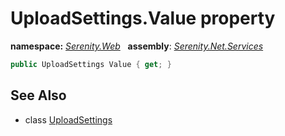 # UploadSettings.Value property
**namespace:** *[Serenity.Web](../../README.md#serenity.web-namespace)*   **assembly**: *[Serenity.Net.Services](../../README.md)*

```csharp
public UploadSettings Value { get; }
```

## See Also

* class [UploadSettings](../UploadSettings.md)